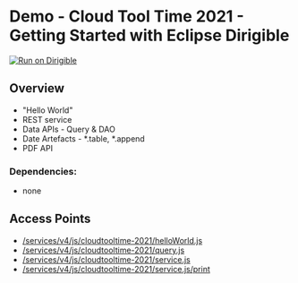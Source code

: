 # Demo - Cloud Tool Time 2021 - Getting Started with Eclipse Dirigible
[![Run on Dirigible](https://img.shields.io/badge/run%20on-dirigible-blue.svg)](http://trial.dirigible.io/services/v4/web/ide-deploy-manager/index.html?repository=https://github.com/dirigiblelabs/demo-eclipsecon2018-ide.git&uri=/services/v3/web/ide-guestbook/)

## Overview
- "Hello World"
- REST service
- Data APIs - Query & DAO
- Date Artefacts - *.table, *.append
- PDF API

### Dependencies:
- none

## Access Points
- [/services/v4/js/cloudtooltime-2021/helloWorld.js](http://localhost:8080/services/v4/js/cloudtooltime-2021/helloWorld.js)
- [/services/v4/js/cloudtooltime-2021/query.js](http://localhost:8080/services/v4/js/cloudtooltime-2021/query.js)
- [/services/v4/js/cloudtooltime-2021/service.js](http://localhost:8080/services/v4/js/cloudtooltime-2021/service.js)
- [/services/v4/js/cloudtooltime-2021/service.js/print](http://localhost:8080/services/v4/js/cloudtooltime-2021/service.js/print)

